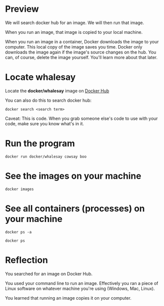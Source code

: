 # Preview

We will search docker hub for an image. We will then run that image.

When you run an image, that image is copied to your local machine.

When you run an image in a container, Docker downloads the image to your computer. This local copy of the image saves you time. Docker only downloads the image again if the image's source changes on the hub. You can, of course, delete the image yourself. You'll learn more about that later. 

# Locate whalesay

Locate the **docker/whalesay** image on [Docker Hub](https://hub.docker.com/)

You can also do this to search docker hub:

```
docker search <search term>
```

Caveat: This is code. When you grab someone else's code to use with your code, make sure you know what's in it.

# Run the program

```
docker run docker/whalesay cowsay boo
```

# See the images on your machine

```
docker images
```

# See all containers (processes) on your machine

```
docker ps -a
```

```
docker ps
```

# Reflection

You searched for an image on Docker Hub. 

You used your command line to run an image. Effectively you ran a piece of Linux software on whatever machine you're using (Windows, Mac, Linux). 

You learned that running an image copies it on your computer.